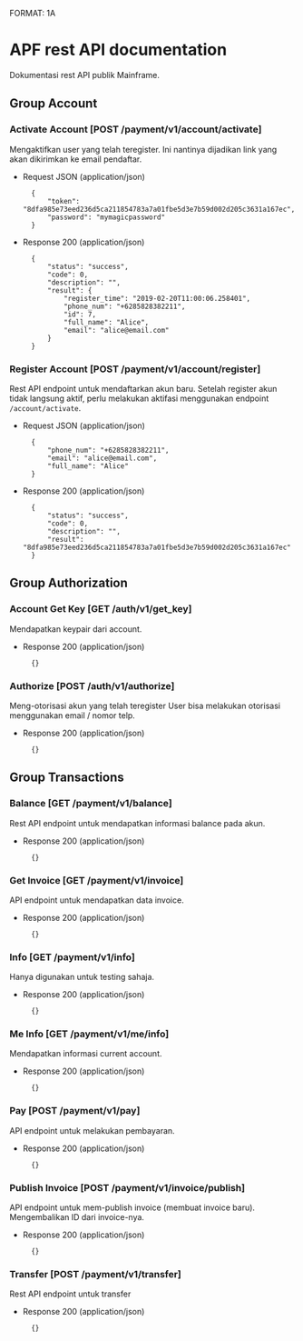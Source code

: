 FORMAT: 1A

# APF rest API documentation

Dokumentasi rest API publik Mainframe.

## Group Account

### Activate Account [POST /payment/v1/account/activate]

Mengaktifkan user yang telah teregister.
Ini nantinya dijadikan link yang akan dikirimkan ke email pendaftar.

+ Request JSON (application/json)

        {
            "token": "8dfa985e73eed236d5ca211854783a7a01fbe5d3e7b59d002d205c3631a167ec", 
            "password": "mymagicpassword"
        }

+ Response 200 (application/json)

        {
            "status": "success", 
            "code": 0, 
            "description": "", 
            "result": {
                "register_time": "2019-02-20T11:00:06.258401", 
                "phone_num": "+6285828382211", 
                "id": 7, 
                "full_name": "Alice", 
                "email": "alice@email.com"
            }
        }

### Register Account [POST /payment/v1/account/register]

Rest API endpoint untuk mendaftarkan akun baru.
Setelah register akun tidak langsung aktif, perlu melakukan
aktifasi menggunakan endpoint `/account/activate`.

+ Request JSON (application/json)

        {
            "phone_num": "+6285828382211", 
            "email": "alice@email.com", 
            "full_name": "Alice"
        }

+ Response 200 (application/json)

        {
            "status": "success", 
            "code": 0, 
            "description": "", 
            "result": "8dfa985e73eed236d5ca211854783a7a01fbe5d3e7b59d002d205c3631a167ec"
        }

## Group Authorization

### Account Get Key [GET /auth/v1/get_key]

Mendapatkan keypair dari account.

+ Response 200 (application/json)

        {}

### Authorize [POST /auth/v1/authorize]

Meng-otorisasi akun yang telah teregister
User bisa melakukan otorisasi menggunakan email / nomor telp.

+ Response 200 (application/json)

        {}

## Group Transactions

### Balance [GET /payment/v1/balance]

Rest API endpoint untuk mendapatkan informasi balance pada akun.

+ Response 200 (application/json)

        {}

### Get Invoice [GET /payment/v1/invoice]

API endpoint untuk mendapatkan data invoice.

+ Response 200 (application/json)

        {}

### Info [GET /payment/v1/info]

Hanya digunakan untuk testing sahaja.

+ Response 200 (application/json)

        {}

### Me Info [GET /payment/v1/me/info]

Mendapatkan informasi current account.

+ Response 200 (application/json)

        {}

### Pay [POST /payment/v1/pay]

API endpoint untuk melakukan pembayaran.

+ Response 200 (application/json)

        {}

### Publish Invoice [POST /payment/v1/invoice/publish]

API endpoint untuk mem-publish invoice (membuat invoice baru).
Mengembalikan ID dari invoice-nya.

+ Response 200 (application/json)

        {}

### Transfer [POST /payment/v1/transfer]

Rest API endpoint untuk transfer

+ Response 200 (application/json)

        {}


